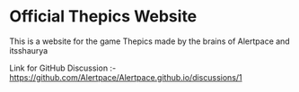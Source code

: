 #                                                                              Official Thepics Website
This is a website for the game Thepics made by the brains of Alertpace and itsshaurya

Link for GitHub Discussion :- https://github.com/Alertpace/Alertpace.github.io/discussions/1 
